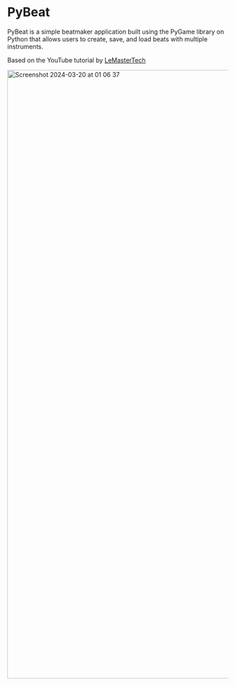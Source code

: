 <h1> PyBeat</h1>

PyBeat is a simple beatmaker application built using the PyGame library on Python that allows users to create, save, and load beats with multiple instruments. 

Based on the YouTube tutorial by [LeMasterTech](https://www.youtube.com/watch?v=PxnksbihWrE)

<img width="1388" alt="Screenshot 2024-03-20 at 01 06 37" src="https://github.com/vibj19/PyBeat/assets/158317657/42bfdc4c-2d23-4028-9264-c9d46060baba">
